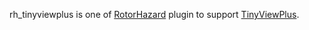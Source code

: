 [RotorHazard]:https://github.com/RotorHazard/RotorHazard
[TinyViewPlus]:https://github.com/t-asano/tinyviewplus
rh_tinyviewplus is one of [RotorHazard] plugin to support [TinyViewPlus].
